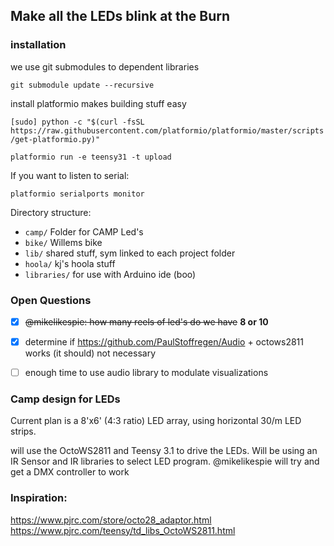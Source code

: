 ## Make all the LEDs blink at the Burn

### installation
we use git submodules to dependent libraries

`git submodule update --recursive` 

install platformio makes building stuff easy

`[sudo] python -c "$(curl -fsSL https://raw.githubusercontent.com/platformio/platformio/master/scripts/get-platformio.py)"`

`platformio run -e teensy31 -t upload`

If you want to listen to serial: 

`platformio serialports monitor`

Directory structure:
* `camp/` Folder for CAMP Led's
* `bike/` Willems bike
* `lib/` shared stuff, sym linked to each project folder
* `hoola/` kj's hoola stuff
* `libraries/` for use with Arduino ide (boo)


### Open Questions

- [x] ~~@mikelikespie: how many reels of led's do we have~~ **8 or 10**
- [x] determine if https://github.com/PaulStoffregen/Audio + octows2811 works (it should) not necessary
- [ ] enough time to use audio library to modulate visualizations


### Camp design for LEDs

Current plan is a 8'x6' (4:3 ratio) LED array, using horizontal 30/m LED strips.

will use the OctoWS2811 and Teensy 3.1 to drive the LEDs.  Will be using an IR Sensor and IR libraries to select LED program.  @mikelikespie will try and get a DMX controller to work

### Inspiration:
https://www.pjrc.com/store/octo28_adaptor.html
https://www.pjrc.com/teensy/td_libs_OctoWS2811.html
